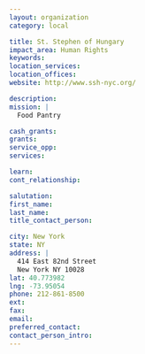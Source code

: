 ```yaml
---
layout: organization
category: local

title: St. Stephen of Hungary
impact_area: Human Rights
keywords: 
location_services: 
location_offices: 
website: http://www.ssh-nyc.org/

description: 
mission: |
  Food Pantry

cash_grants: 
grants: 
service_opp: 
services: 

learn: 
cont_relationship: 

salutation: 
first_name: 
last_name: 
title_contact_person: 

city: New York
state: NY
address: |
  414 East 82nd Street    
  New York NY 10028
lat: 40.773982
lng: -73.95054
phone: 212-861-8500
ext: 
fax: 
email: 
preferred_contact: 
contact_person_intro: 
---
```

